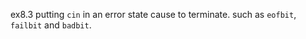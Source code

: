 ex8.3
putting `cin` in an error state cause to terminate. such as `eofbit`, `failbit` and `badbit`.
